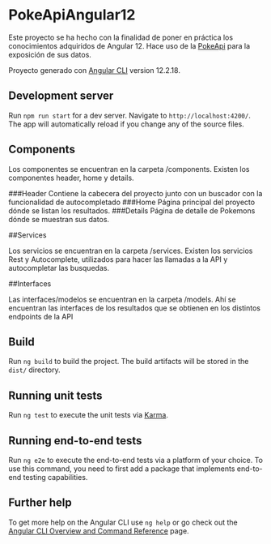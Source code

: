 # PokeApiAngular12
Este proyecto se ha hecho con la finalidad de poner en práctica los conocimientos adquiridos de Angular 12.
Hace uso de la [PokeApi](https://pokeapi.co) para la exposición de sus datos.

Proyecto generado con [Angular CLI](https://github.com/angular/angular-cli) version 12.2.18.

## Development server

Run `npm run start` for a dev server. Navigate to `http://localhost:4200/`. The app will automatically reload if you change any of the source files.

## Components

Los componentes se encuentran en la carpeta /components.
Existen los componentes header, home y details.

  ###Header
      Contiene la cabecera del proyecto junto con un buscador con la funcionalidad de autocompletado
  ###Home
      Página principal del proyecto dónde se listan los resultados.
  ###Details
      Página de detalle de Pokemons dónde se muestran sus datos.

##Services

Los servicios se encuentran en la carpeta /services.
Existen los servicios Rest y Autocomplete, utilizados para hacer las llamadas a la API y autocompletar las busquedas.

##Interfaces

Las interfaces/modelos se encuentran en la carpeta /models.
Ahí se encuentran las interfaces de los resultados que se obtienen en los distintos endpoints de la API

## Build

Run `ng build` to build the project. The build artifacts will be stored in the `dist/` directory.

## Running unit tests

Run `ng test` to execute the unit tests via [Karma](https://karma-runner.github.io).

## Running end-to-end tests

Run `ng e2e` to execute the end-to-end tests via a platform of your choice. To use this command, you need to first add a package that implements end-to-end testing capabilities.

## Further help

To get more help on the Angular CLI use `ng help` or go check out the [Angular CLI Overview and Command Reference](https://angular.io/cli) page.
